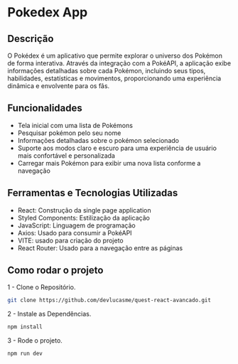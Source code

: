 # Pokedex App

## Descrição

O Pokédex é um aplicativo que permite explorar o universo dos Pokémon de forma interativa. Através da integração com a PokéAPI, a aplicação exibe informações detalhadas sobre cada Pokémon, incluindo seus tipos, habilidades, estatísticas e movimentos, proporcionando uma experiência dinâmica e envolvente para os fãs.

## Funcionalidades

- Tela inicial com uma lista de Pokémons
- Pesquisar pokémon pelo seu nome
- Informações detalhadas sobre o pokémon selecionado
- Suporte aos modos claro e escuro para uma experiência de usuário mais confortável e personalizada
- Carregar mais Pokémon para exibir uma nova lista conforme a navegação

## Ferramentas e Tecnologias Utilizadas

- React: Construção da single page application
- Styled Components: Estilização da aplicação 
- JavaScript: Linguagem de programação
- Axios: Usado para consumir a PokéAPI  
- VITE: usado para criação do projeto
- React Router: Usado para a navegação entre as páginas

## Como rodar o projeto

1 - Clone o Repositório.

```sh
git clone https://github.com/devlucasme/quest-react-avancado.git
```

2 - Instale as Dependências.

```sh
npm install
```

3 - Rode o projeto.

```sh
npm run dev
```
